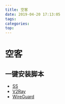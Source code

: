 ```yaml
---
title: 空客
date: 2019-04-20 17:13:05
tags:
categories:
top:
---
```


# 空客

## 一键安装脚本

- [SS](https://teddysun.com/486.html)
- [V2Ray](https://github.com/233boy/v2ray)
- [WireGuard](https://github.com/hongwenjun/vps_setup)